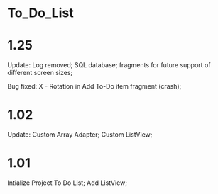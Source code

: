 # To_Do_List


# 1.25 
Update:
Log removed;
SQL database;
fragments for future support of different screen sizes;

Bug fixed:
X - Rotation in Add To-Do item fragment (crash);


# 1.02 
Update: 
Custom Array Adapter; Custom ListView;

# 1.01 
Intialize Project To Do List; Add ListView;
